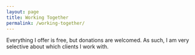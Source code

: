 ```yaml
---
layout: page
title: Working Together
permalink: /working-together/
---
```


Everything I offer is free, but donations are welcomed. As such, I am very selective about which clients I work with.
